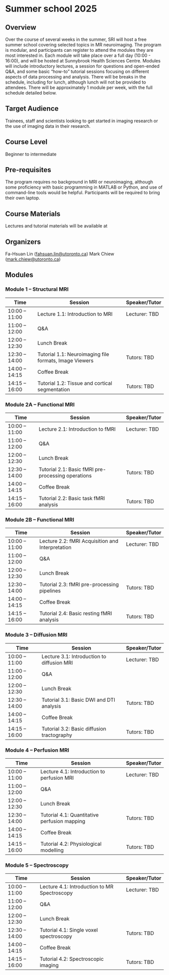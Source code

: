 # Summer school 2025

## Overview

Over the course of several weeks in the summer, SRI will host a free summer school covering selected topics in MR neuroimaging. The program is modular, and participants can register to attend the modules they are most interested in. Each module will take place over a full day (10:00 - 16:00), and will be hosted at Sunnybrook Health Sciences Centre. Modules will include introductory lectures, a session for questions and open-ended Q&A, and some basic “how-to” tutorial sessions focusing on different aspects of data processing and analysis. There will be breaks in the schedule, including for lunch, although lunch will not be provided to attendees. There will be approximately 1 module per week, with the full schedule detailed below.
## Target Audience

Trainees, staff and scientists looking to get started in imaging research or the use of imaging data in their research. 

## Course Level

Beginner to intermediate

## Pre-requisites

The program requires no background in MRI or neuroimaging, although some proficiency with basic programming in MATLAB or Python, and use of command-line tools would be helpful. Participants will be required to bring their own laptop.
## Course Materials

Lectures and tutorial materials will be available at <GITHUB LINK>

## Organizers

Fa-Hsuan Lin (fahsuan.lin@utoronto.ca)
Mark Chiew (mark.chiew@utoronto.ca)

## Modules

### Module 1 – Structural MRI

| Time           | Session                                               | Speaker/Tutor |
|----------------|--------------------------------------------------------|----------------|
| 10:00 – 11:00  | Lecture 1.1: Introduction to MRI                      | Lecturer: TBD  |
| 11:00 – 12:00  | Q&A                                                   |                |
| 12:00 – 12:30  | Lunch Break                                           |                |
| 12:30 – 14:00  | Tutorial 1.1: Neuroimaging file formats, Image Viewers| Tutors: TBD    |
| 14:00 – 14:15  | Coffee Break                                          |                |
| 14:15 – 16:00  | Tutorial 1.2: Tissue and cortical segmentation        | Tutors: TBD    |


### Module 2A – Functional MRI

| Time           | Session                                            | Speaker/Tutor |
|----------------|----------------------------------------------------|----------------|
| 10:00 – 11:00  | Lecture 2.1: Introduction to fMRI                 | Lecturer: TBD  |
| 11:00 – 12:00  | Q&A                                               |                |
| 12:00 – 12:30  | Lunch Break                                       |                |
| 12:30 – 14:00  | Tutorial 2.1: Basic fMRI pre-processing operations| Tutors: TBD    |
| 14:00 – 14:15  | Coffee Break                                      |                |
| 14:15 – 16:00  | Tutorial 2.2: Basic task fMRI analysis            | Tutors: TBD    |


### Module 2B – Functional MRI

| Time           | Session                                          | Speaker/Tutor |
|----------------|--------------------------------------------------|----------------|
| 10:00 – 11:00  | Lecture 2.2: fMRI Acquisition and Interpretation | Lecturer: TBD  |
| 11:00 – 12:00  | Q&A                                              |                |
| 12:00 – 12:30  | Lunch Break                                      |                |
| 12:30 – 14:00  | Tutorial 2.3: fMRI pre-processing pipelines      | Tutors: TBD    |
| 14:00 – 14:15  | Coffee Break                                     |                |
| 14:15 – 16:00  | Tutorial 2.4: Basic resting fMRI analysis        | Tutors: TBD    |


### Module 3 – Diffusion MRI

| Time           | Session                                        | Speaker/Tutor |
|----------------|------------------------------------------------|----------------|
| 10:00 – 11:00  | Lecture 3.1: Introduction to diffusion MRI     | Lecturer: TBD  |
| 11:00 – 12:00  | Q&A                                            |                |
| 12:00 – 12:30  | Lunch Break                                    |                |
| 12:30 – 14:00  | Tutorial 3.1: Basic DWI and DTI analysis       | Tutors: TBD    |
| 14:00 – 14:15  | Coffee Break                                   |                |
| 14:15 – 16:00  | Tutorial 3.2: Basic diffusion tractography     | Tutors: TBD    |


### Module 4 – Perfusion MRI

| Time           | Session                                      | Speaker/Tutor |
|----------------|----------------------------------------------|----------------|
| 10:00 – 11:00  | Lecture 4.1: Introduction to perfusion MRI   | Lecturer: TBD  |
| 11:00 – 12:00  | Q&A                                          |                |
| 12:00 – 12:30  | Lunch Break                                  |                |
| 12:30 – 14:00  | Tutorial 4.1: Quantitative perfusion mapping | Tutors: TBD    |
| 14:00 – 14:15  | Coffee Break                                 |                |
| 14:15 – 16:00  | Tutorial 4.2: Physiological modelling         | Tutors: TBD    |


### Module 5 – Spectroscopy

| Time           | Session                                  | Speaker/Tutor |
|----------------|------------------------------------------|----------------|
| 10:00 – 11:00  | Lecture 4.1: Introduction to MR Spectroscopy | Lecturer: TBD  |
| 11:00 – 12:00  | Q&A                                      |                |
| 12:00 – 12:30  | Lunch Break                              |                |
| 12:30 – 14:00  | Tutorial 4.1: Single voxel spectroscopy  | Tutors: TBD    |
| 14:00 – 14:15  | Coffee Break                             |                |
| 14:15 – 16:00  | Tutorial 4.2: Spectroscopic imaging       | Tutors: TBD    |



